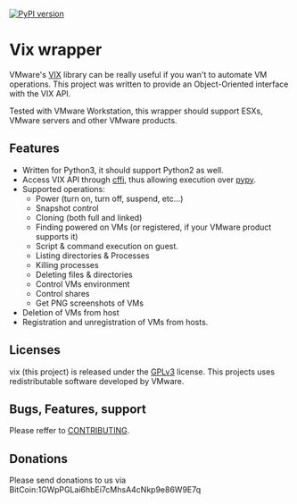 [![PyPI version](https://badge.fury.io/py/vix.svg)](https://badge.fury.io/py/vix)

# Vix wrapper
VMware's [VIX](https://www.vmware.com/support/developer/vix-api/) library can be really useful if you wan't to automate VM operations. This project was written to provide an Object-Oriented interface with the VIX API.

Tested with VMware Workstation, this wrapper should support ESXs, VMware servers and other VMware products.

## Features
* Written for Python3, it should support Python2 as well.
* Access VIX API through [cffi](http://cffi.readthedocs.io/en/latest/), thus allowing execution over [pypy](http://pypy.org/).
* Supported operations:
  * Power (turn on, turn off, suspend, etc...)
  * Snapshot control
  * Cloning (both full and linked)
  * Finding powered on VMs (or registered, if your VMware product supports it)
  * Script & command execution on guest.
  * Listing directories & Processes
  * Killing processes
  * Deleting files & directories
  * Control VMs environment
  * Control shares
  * Get PNG screenshots of VMs
* Deletion of VMs from host
* Registration and unregistration of VMs from hosts.

## Licenses
vix (this project) is released under the [GPLv3](LICENSE) license. 
This projects uses redistributable software developed by VMware.

## Bugs, Features, support
Please reffer to [CONTRIBUTING](CONTRIBUTING.md).

## Donations
Please send donations to us via BitCoin:1GWpPGLai6hbEi7cMhsA4cNkp9e86W9E7q
